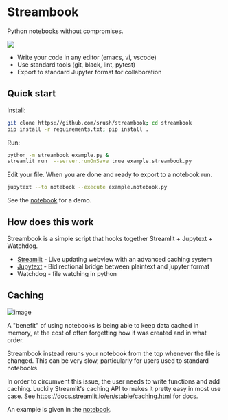 # Streambook

Python notebooks without compromises. 

<img src="output.gif">

* Write your code in any editor (emacs, vi, vscode)
* Use standard tools (git, black, lint, pytest)
* Export to standard Jupyter format for collaboration

## Quick start

Install:

```bash
git clone https://github.com/srush/streambook; cd streambook
pip install -r requirements.txt; pip install .
```

Run:

```bash
python -m streambook example.py & 
streamlit run  --server.runOnSave true example.streambook.py
```

Edit your file. When you are done and ready to export to a notebook run.

```bash
jupytext --to notebook --execute example.notebook.py
```

See the [notebook](example.notebook.ipynb) for a demo.


## How does this work 

Streambook is a simple script that hooks together Streamlit + Jupytext + Watchdog.

* [Streamlit](https://docs.streamlit.io/) - Live updating webview with an advanced caching system
* [Jupytext](jupytext.readthedocs.io) - Bidirectional bridge between plaintext and jupyter format
* Watchdog - file watching in python


## Caching

![image](https://user-images.githubusercontent.com/35882/114342503-f0273d80-9b29-11eb-96d2-3fdd7938a04c.png)


A "benefit" of using notebooks is being able to keep data cached in memory, 
at the cost of often forgetting how it was created and in what order. 

Streambook instead reruns your notebook from the top whenever the file is changed. 
This can be very slow, particularly for users used to standard notebooks.

In order to circumvent this issue, the user needs to write functions and add caching. 
Luckily Streamlit's caching API to makes it pretty easy in most use case. See 
https://docs.streamlit.io/en/stable/caching.html for docs. 

An example is given in the [notebook](example.notebook.py).
